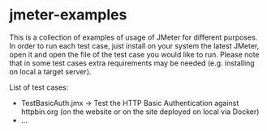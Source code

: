 # jmeter-examples
This is a collection of examples of usage of JMeter for different purposes.
In order to run each test case, just install on your system the latest JMeter, open it and open the file of the test case you would like to run.
Please note that in some test cases extra requirements may be needed (e.g. installing on local a target server).

List of test cases:
- TestBasicAuth.jmx -> Test the HTTP Basic Authentication against httpbin.org (on the website or on the site deployed on local via Docker)
- ...
